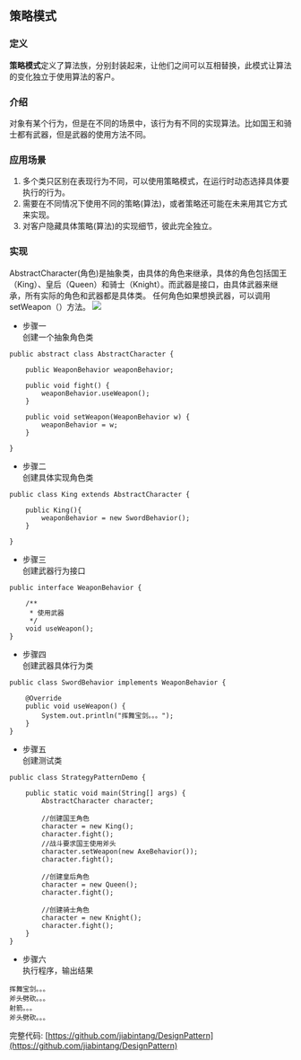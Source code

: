 ## 策略模式

### 定义
**策略模式**定义了算法族，分别封装起来，让他们之间可以互相替换，此模式让算法的变化独立于使用算法的客户。

### 介绍
对象有某个行为，但是在不同的场景中，该行为有不同的实现算法。比如国王和骑士都有武器，但是武器的使用方法不同。

### 应用场景
1. 多个类只区别在表现行为不同，可以使用策略模式，在运行时动态选择具体要执行的行为。
2. 需要在不同情况下使用不同的策略(算法)，或者策略还可能在未来用其它方式来实现。
3. 对客户隐藏具体策略(算法)的实现细节，彼此完全独立。

### 实现
AbstractCharacter(角色)是抽象类，由具体的角色来继承，具体的角色包括国王（King）、皇后（Queen）和骑士（Knight）。而武器是接口，由具体武器来继承，所有实际的角色和武器都是具体类。
任何角色如果想换武器，可以调用setWeapon（）方法。
![](http://image.tangjiabin.cn/design_pattern/strategy_pattern_uml.png)
 
- 步骤一  
创建一个抽象角色类
```
public abstract class AbstractCharacter {

    public WeaponBehavior weaponBehavior;

    public void fight() {
        weaponBehavior.useWeapon();
    }

    public void setWeapon(WeaponBehavior w) {
        weaponBehavior = w;
    }
    
}

```
  
- 步骤二  
创建具体实现角色类  

```
public class King extends AbstractCharacter {

    public King(){
        weaponBehavior = new SwordBehavior();
    }

}

```  
  
- 步骤三  
创建武器行为接口  

```
public interface WeaponBehavior {
    
    /**
     * 使用武器
     */
    void useWeapon();
}

```  
  
- 步骤四  
创建武器具体行为类  

```
public class SwordBehavior implements WeaponBehavior {

    @Override
    public void useWeapon() {
        System.out.println("挥舞宝剑。。。");
    }
}

```  
  
- 步骤五  
创建测试类

```
public class StrategyPatternDemo {

    public static void main(String[] args) {
        AbstractCharacter character;

        //创建国王角色
        character = new King();
        character.fight();
        //战斗要求国王使用斧头
        character.setWeapon(new AxeBehavior());
        character.fight();

        //创建皇后角色
        character = new Queen();
        character.fight();

        //创建骑士角色
        character = new Knight();
        character.fight();
    }
}

``` 
  
- 步骤六  
执行程序，输出结果  
```
挥舞宝剑。。。
斧头劈砍。。。
射箭。。。
斧头劈砍。。。

```  
  
  
完整代码: [https://github.com/jiabintang/DesignPattern](https://github.com/jiabintang/DesignPattern)


